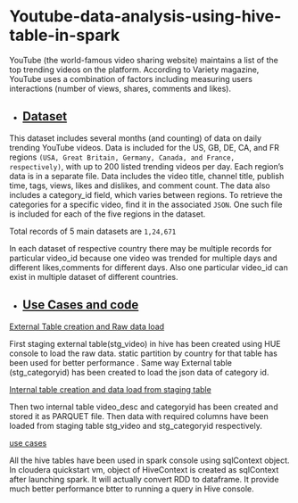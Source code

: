 # Youtube-data-analysis-using-hive-table-in-spark

YouTube (the world-famous video sharing website) maintains a list of the top trending videos on the platform. According to Variety magazine,  YouTube uses a combination of factors including measuring users interactions (number of views, shares, comments and likes).
    
*  ## [Dataset](https://github.com/rakeshdey0018/Youtube-data-analysis-using-hive-table-in-spark/upload/master/Dataset)
  
  This dataset includes several months (and counting) of data on daily trending YouTube videos. Data is included for the US, GB, DE, CA, and FR regions `(USA, Great Britain, Germany, Canada, and France, respectively)`, with up to 200 listed trending videos per day.
Each region’s data is in a separate file. Data includes the video title, channel title, publish time, tags, views, likes and dislikes, and comment count.
The data also includes a category_id field, which varies between regions. To retrieve the categories for a specific video, find it in the associated `JSON`. One such file is included for each of the five regions in the dataset.

   Total records of 5 main datasets are `1,24,671`

In each dataset of respective country there may be  multiple records for  particular video_id because one video was trended for multiple days and different likes,comments for different days. 
Also one particular video_id can exist in multiple dataset of different countries. 

*  ## [Use Cases and code]()

  [External Table creation and Raw data load]()
 
  First staging external  table(stg_video) in hive has been created using HUE console to load the raw data.  static partition by country for that table has been used for better performance . Same way External  table (stg_categoryid) has been created  to load the json data of category id. 
  
 [Internal table creation and data load from staging table]()

Then two internal table video_desc and categoryid has been created and stored it as PARQUET file. Then data with required columns  have been loaded from staging table stg_video and stg_categoryid respectively.

  [use cases]()

All the hive tables have been used in spark console using sqlContext object. In cloudera quickstart vm, object of  HiveContext is created as sqlContext after launching spark. It will actually convert RDD to dataframe. It provide much better performance btter to running a query in Hive console.
